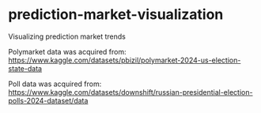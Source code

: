 # prediction-market-visualization
Visualizing prediction market trends

Polymarket data was acquired from: https://www.kaggle.com/datasets/pbizil/polymarket-2024-us-election-state-data

Poll data was acquired from: https://www.kaggle.com/datasets/downshift/russian-presidential-election-polls-2024-dataset/data